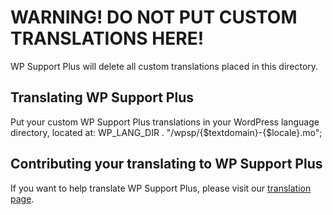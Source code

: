# WARNING! DO NOT PUT CUSTOM TRANSLATIONS HERE!

WP Support Plus will delete all custom translations placed in this directory.

## Translating WP Support Plus
Put your custom WP Support Plus translations in your WordPress language directory, located at: WP_LANG_DIR . "/wpsp/{$textdomain}-{$locale}.mo";

## Contributing your translating to WP Support Plus
If you want to help translate WP Support Plus, please visit our [translation page](https://translate.wordpress.org/projects/wp-plugins/wp-support-plus-responsive-ticket-system-ticket-system).

